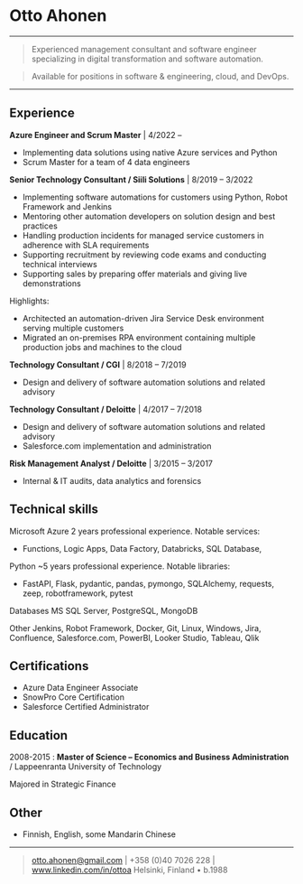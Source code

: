 Otto Ahonen
============

----

> Experienced management consultant and software engineer specializing in digital
> transformation and software automation.

> Available for positions in software &  engineering, cloud, and DevOps.

----

Experience
----------

**Azure Engineer and Scrum Master** | 4/2022 –

* Implementing data solutions using native Azure services and Python
* Scrum Master for a team of 4 data engineers

**Senior Technology Consultant / Siili Solutions** | 8/2019 – 3/2022

* Implementing software automations for customers using Python, Robot Framework
and Jenkins
* Mentoring other automation developers on solution design and best practices
* Handling production incidents for managed service customers in adherence with
SLA requirements
* Supporting recruitment by reviewing code exams and conducting technical
interviews
* Supporting sales by preparing offer materials and giving live demonstrations

Highlights:
* Architected an automation-driven Jira Service Desk environment serving
multiple customers
* Migrated an on-premises RPA environment containing multiple production jobs
and machines to the cloud

**Technology Consultant / CGI** | 8/2018 – 7/2019
* Design and delivery of software automation solutions and related advisory

**Technology Consultant / Deloitte** | 4/2017 – 7/2018
* Design and delivery of software automation solutions and related advisory
* Salesforce.com implementation and administration

**Risk Management Analyst / Deloitte** | 3/2015 – 3/2017
* Internal & IT audits, data analytics and forensics

Technical skills
--------------------

Microsoft Azure
2 years professional experience. Notable services:
* Functions, Logic Apps, Data Factory, Databricks, SQL Database,

Python
~5 years professional experience. Notable libraries:
* FastAPI, Flask, pydantic, pandas, pymongo, SQLAlchemy, requests, zeep, robotframework, pytest

Databases
MS SQL Server, PostgreSQL, MongoDB

Other
Jenkins, Robot Framework, Docker, Git, Linux, Windows, Jira, Confluence, Salesforce.com, PowerBI, Looker Studio, Tableau, Qlik

Certifications
--------------------

* Azure Data Engineer Associate
* SnowPro Core Certification
* Salesforce Certified Administrator

Education
---------

2008-2015
:   **Master of Science – Economics and Business Administration** / Lappeenranta University of Technology

Majored in Strategic Finance

Other
----------------------------------------

* Finnish, English, some Mandarin Chinese

----

> otto.ahonen@gmail.com | +358 (0)40 7026 228 | www.linkedin.com/in/ottoa
> Helsinki, Finland • b.1988
